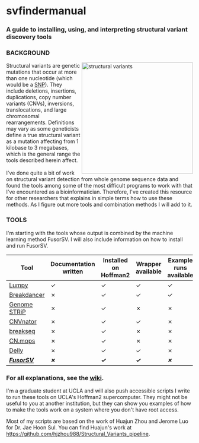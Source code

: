 # svfindermanual 
### A guide to installing, using, and interpreting structural variant discovery tools

### BACKGROUND
<p>
<img src=https://media.nature.com/m685/nature-assets/nmeth/journal/v9/n2/images/nmeth.1858-F1.jpg alt="structural variants" width=300 align="right">
</p>
Structural variants are genetic mutations that occur at more than one nucleotide (which would be a <a href="https://ghr.nlm.nih.gov/primer/genomicresearch/snp">SNP</a>). They include deletions, insertions, duplications, copy number variants (CNVs), inversions, translocations, and large chromosomal rearrangements. Definitions may vary as some geneticists define a true structural variant as a mutation affecting from 1 kilobase to 3 megabases, which is the general range the tools described herein affect.
<br>
<br>
I've done quite a bit of work on structural variant detection from whole genome sequence data and found the tools among some of the most difficult programs to work with that I've encountered as a bioinformatician. Therefore, I've created this resource for other researchers that explains in simple terms how to use these methods. As I figure out more tools and combination methods I will add to it.

### TOOLS
I'm starting with the tools whose output is combined by the machine learning method FusorSV. I will also include information on how to install and run FusorSV.

Tool | Documentation written | Installed on Hoffman2 | Wrapper available | Example runs available | Example output available
-----|-----------------------|-----------------------|-------------------|------------------------|-------------------------
[Lumpy](https://github.com/samanthaleejensen/svfindermanual/wiki/Lumpy) | ✓ | ✓ | ✓ | ✓ | ✓ 
[Breakdancer](https://github.com/samanthaleejensen/svfindermanual/wiki/Breakdancer) | ✗ | ✓ | ✓ | ✓ | ✓
[Genome STRiP](https://github.com/samanthaleejensen/svfindermanual/wiki/Genome-STRiP) | ✗ | ✓ | ✗ | ✗ | ✗
[CNVnator](https://github.com/samanthaleejensen/svfindermanual/wiki/CNVnator) | ✗ | ✓ | ✓ | ✗ | ✗
[breakseq](https://github.com/samanthaleejensen/svfindermanual/wiki/breakseq) | ✗ | ✓ | ✗ | ✗ | ✗
[CN.mops](https://github.com/samanthaleejensen/svfindermanual/wiki/CN.mops) | ✗ | ✓ | ✗ | ✗ | ✗
[Delly](https://github.com/samanthaleejensen/svfindermanual/wiki/CN.mops) | ✗ | ✓ | ✓ | ✗ | ✗
**_[FusorSV](https://github.com/samanthaleejensen/svfindermanual/wiki/FusorSV)_** | **_✗_** | **_✓_** | **_✓_** | **_✗_** | **_✗_**

### For all explanations, see the [wiki](https://github.com/samanthaleejensen/svfindermanual/wiki).

I'm a graduate student at UCLA and will also push accessible scripts I write to run these tools on UCLA's Hoffman2 supercomputer. They might not be useful to you at another institution, but they can show you examples of how to make the tools work on a system where you don't have root access.

Most of my scripts are based on the work of Huajun Zhou and Jerome Luo for Dr. Jae Hoon Sul. You can find Huajun's work at https://github.com/hjzhou988/Structural_Variants_pipeline.
